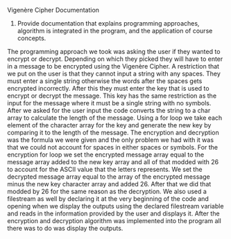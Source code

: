 Vigenère Cipher Documentation
1. 	Provide documentation that explains programming approaches, algorithm is integrated in the program, and the application of course concepts.

The programming approach we took was asking the user if they wanted to encrypt or decrypt. Depending on which they picked they will have to enter in a message to be encrypted using the Vigenère Cipher. A restriction that we put on the user is that they cannot input a string with any spaces. They must enter a single string otherwise the words after the spaces gets encrypted incorrectly. After this they must enter the key that is used to encrypt or decrypt the message. This key has the same restriction as the input for the message where it must be a single string with no symbols. After we asked for the user input the code converts the string to a char array to calculate the length of the message. Using a for loop we take each element of the character array for the key and generate the new key by comparing it to the length of the message. The encryption and decryption was the formula we were given and the only problem we had with it was that we could not account for spaces in either spaces or symbols. For the encryption for loop we set the encrypted message array equal to the message array added to the new key array and all of that modded with 26 to account for the ASCII value that the letters represents. We set the decrypted message array equal to the array of the encrypted message minus the new key character array and added 26. After that we did that modded by 26 for the same reason as the decryption. We also used a filestream as well by declaring it at the very beginning of the code and opening when we display the outputs using the declared filestream variable and reads in the information provided by the user and displays it. After the encryption and decryption algorithm was implemented into the program all there was to do was display the outputs.
